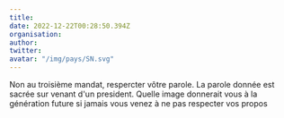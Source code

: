 ```yaml
---
title: 
date: 2022-12-22T00:28:50.394Z
organisation: 
author: 
twitter: 
avatar: "/img/pays/SN.svg"
---
```


Non au troisième mandat, respercter vôtre parole. La parole donnée est sacrée sur venant d'un president. Quelle image donnerait vous à la génération future si jamais vous venez à ne pas respecter vos propos 